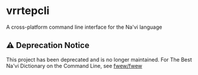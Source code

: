 # vrrtepcli
A cross-platform command line interface for the Na'vi language

## ⚠️ Deprecation Notice

This project has been deprecated and is no longer maintained.  For The Best Na'vi Dictionary on the Command Line, see [fwew/fwew](https://github.com/fwew/fwew)
